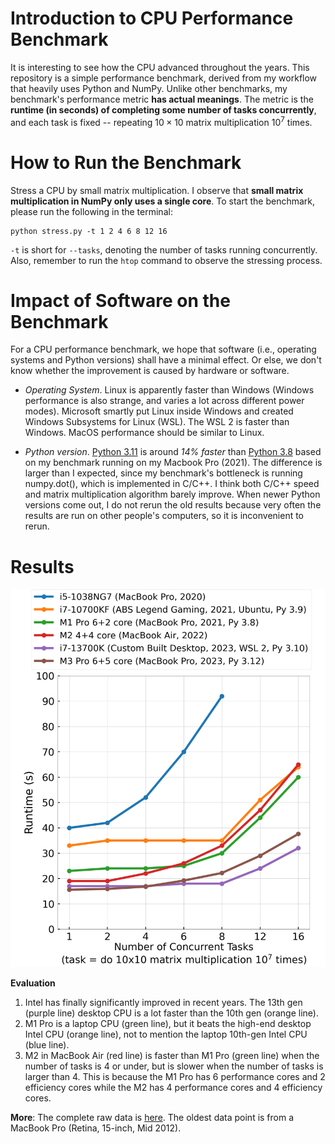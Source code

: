 # Introduction to CPU Performance Benchmark
It is interesting to see how the CPU advanced throughout the years. This repository is a simple performance benchmark, derived from my workflow that heavily uses Python and NumPy. 
Unlike other benchmarks, my benchmark's performance metric **has actual meanings**. The metric is the **runtime (in seconds) of completing some number of tasks concurrently**, and each task is fixed -- repeating $10\times10$ matrix multiplication $10^7$ times.

# How to Run the Benchmark
Stress a CPU by small matrix multiplication. I observe that **small matrix multiplication in NumPy only uses a single core**. To start the benchmark, please run the following in the terminal:
```
python stress.py -t 1 2 4 6 8 12 16
```
`-t` is short for `--tasks`, denoting the number of tasks running concurrently. Also, remember to run the `htop` command to observe the stressing process.

# Impact of Software on the Benchmark
For a CPU performance benchmark, we hope that software (i.e., operating systems and Python versions) shall have a minimal effect. Or else, we don't know whether the improvement is caused by hardware or software.
- *Operating System*. Linux is apparently faster than Windows (Windows performance is also strange, and varies a lot across different power modes). 
Microsoft smartly put Linux inside Windows and created Windows Subsystems for Linux (WSL). 
The WSL 2 is faster than Windows. MacOS performance should be similar to Linux.

- *Python version*. [Python 3.11](https://github.com/caitaozhan/stress/blob/8a399b5a8d62d5beee7fbc3dcf75bed97d2c805b/results#L214) is around *14% faster* than [Python 3.8](https://github.com/caitaozhan/stress/blob/8a399b5a8d62d5beee7fbc3dcf75bed97d2c805b/results#L203) based on my benchmark running on my Macbook Pro (2021).
The difference is larger than I expected, since my benchmark's bottleneck is running numpy.dot(), which is implemented in C/C++. I think both C/C++ speed and matrix multiplication algorithm barely improve. 
When newer Python versions come out, I do not rerun the old results because very often the results are run on other people's computers, so it is inconvenient to rerun. 

# Results

![cpu_perf](cpu_perf.png)

**Evaluation**
1. Intel has finally significantly improved in recent years. The 13th gen (purple line) desktop CPU is a lot faster than the 10th gen (orange line).
2. M1 Pro is a laptop CPU (green line), but it beats the high-end desktop Intel CPU (orange line), not to mention the laptop 10th-gen Intel CPU (blue line). 
3. M2 in MacBook Air (red line) is faster than M1 Pro (green line) when the number of tasks is 4 or under, but is slower when the number of tasks is larger than 4. This is because the M1 Pro has 6 performance cores and 2 efficiency cores while the M2 has 4 performance cores and 4 efficiency cores.


**More**: The complete raw data is [here](results). The oldest data point is from a MacBook Pro (Retina, 15-inch, Mid 2012).
